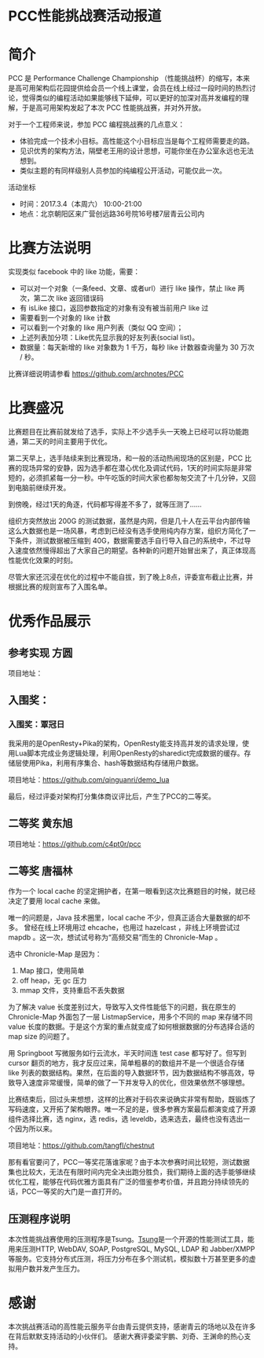 # PCC性能挑战赛活动报道

# 简介

PCC 是 Performance Challenge Championship （性能挑战杯）的缩写，本来是高可用架构后花园提供给会员一个线上课堂，会员在线上经过一段时间的热烈讨论，觉得类似的编程活动如果能够线下延伸，可以更好的加深对高并发编程的理解，于是高可用架构发起了本次 PCC 性能挑战赛，并对外开放。

对于一个工程师来说，参加 PCC 编程挑战赛的几点意义：

* 体验完成一个技术小目标。高性能这个小目标应当是每个工程师需要走的路。
* 见识优秀的架构方法，隔壁老王用的设计思想，可能你坐在办公室永远也无法想到。
* 类似主题的有同样级别人员参加的纯编程公开活动，可能仅此一次。

活动坐标

* 时间：2017.3.4（本周六） 10:00-21:00
* 地点：北京朝阳区来广营创远路36号院16号楼7层青云公司内

# 比赛方法说明


实现类似 facebook 中的 like 功能，需要：

* 可以对一个对象（一条feed、文章、或者url）进行 like 操作，禁止 like 两次，第二次 like 返回错误码
* 有 isLike 接口，返回参数指定的对象有没有被当前用户 like 过
* 需要看到一个对象的 like 计数
* 可以看到一个对象的 like 用户列表（类似 QQ 空间）；
* 上述列表加分项：Like优先显示我的好友列表(social list)。
* 数据量：每天新增的 like 对象数为 1 千万，每秒 like 计数器查询量为 30 万次 / 秒。

比赛详细说明请参看 https://github.com/archnotes/PCC


# 比赛盛况

比赛题目在比赛前就发给了选手，实际上不少选手头一天晚上已经可以将功能跑通，第二天的时间主要用于优化。

第二天早上，选手陆续来到比赛现场，和一般的活动热闹现场的区别是，PCC 比赛的现场异常的安静，因为选手都在潜心优化及调试代码，1天的时间实际是非常短的，必须抓紧每一分一秒。中午吃饭的时间大家也都匆匆交流了十几分钟，又回到电脑前继续开发。

到傍晚，经过1天的角逐，代码都写得差不多了，就等压测了……

组织方突然放出 200G 的测试数据，虽然是内网，但是几十人在云平台内部传输这么大数据也是一场风暴，考虑到已经没有选手使用纯内存方案，组织方简化了一下条件，测试数据被压缩到 40G，数据需要选手自行导入自己的系统中，不过导入速度依然慢得超出了大家自己的期望。各种新的问题开始冒出来了，真正体现高性能优化效果的时刻。

尽管大家还沉浸在优化的过程中不能自拔，到了晚上8点，评委宣布截止比赛，并根据比赛的规则宣布了入围名单。


# 优秀作品展示

## 参考实现 方圆

项目地址：


## 入围奖：


### 入围奖：覃冠日

我采用的是OpenResty+Pika的架构，OpenResty能支持高并发的请求处理，使用Lua脚本完成业务逻辑处理，利用OpenResty的sharedict完成数据的缓存。存储层使用Pika，利用有序集合、hash等数据结构存储用户数据。

项目地址：https://github.com/qinguanri/demo_lua


最后，经过评委对架构打分集体商议评比后，产生了PCC的二等奖。

## 二等奖 黄东旭

项目地址：https://github.com/c4pt0r/pcc

## 二等奖 唐福林

作为一个 local cache 的坚定拥护者，在第一眼看到这次比赛题目的时候，就已经决定了要用 local cache 来做。

唯一的问题是，Java 技术圈里，local cache 不少，但真正适合大量数据的却不多。
曾经在线上环境用过 ehcache，也用过 hazelcast ，非线上环境尝试过 mapdb 。这一次，想试试号称为“高频交易”而生的 Chronicle-Map 。

选中 Chronicle-Map 是因为：

1. Map 接口，使用简单
2. off heap，无 gc 压力
3. mmap 文件，支持重启不丢失数据

为了解决 value 长度差别过大，导致写入文件性能低下的问题，我在原生的 Chronicle-Map 外面包了一层 ListmapService，用多个不同的 map 来存储不同 value 长度的数据。于是这个方案的重点就变成了如何根据数据的分布选择合适的 map size 的问题了。

用 Springboot 写微服务如行云流水，半天时间连 test case 都写好了。但写到 cursor 翻页的地方，我才反应过来，简单粗暴的的数组并不是一个很适合存储 like 列表的数据结构。果然，在后面的导入数据环节，因为数据结构不够高效，导致导入速度非常缓慢，简单的做了一下并发导入的优化，但效果依然不够理想。

比赛结束后，回过头来想想，这样的比赛对于码农来说确实非常有帮助，既锻炼了写码速度，又开拓了架构眼界。唯一不足的是，很多参赛方案最后都演变成了开源组件选择比赛，选 nginx，选 redis，选 leveldb，选来选去，最终也没有选出一个因为所以来。

项目地址：https://github.com/tangfl/chestnut

那有看官要问了，PCC一等奖花落谁家呢？由于本次参赛时间比较短，测试数据集也比较大，无法在有限时间内完全决出跑分胜负，我们期待上面的选手能够继续优化工程，能够在代码优雅方面具有广泛的借鉴参考价值，并且跑分持续领先的话，PCC一等奖的大门是一直打开的。

## 压测程序说明

本次性能挑战赛使用的压测程序是Tsung。[Tsung](https://github.com/processone/tsung)是一个开源的性能测试工具，能用来压测HTTP, WebDAV, SOAP, PostgreSQL, MySQL, LDAP 和 Jabber/XMPP等服务。它支持分布式压测，将压力分布在多个测试机，模拟数十万甚至更多的虚拟用户数并发产生压力。
 
# 感谢

本次挑战赛活动的高性能云服务平台由青云提供支持，感谢青云的场地以及在许多在背后默默支持活动的小伙伴们。
感谢大赛评委梁宇鹏、刘奇、王渊命的热心支持。


